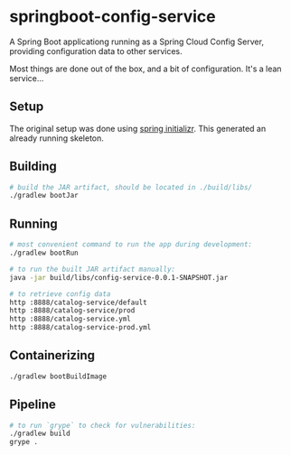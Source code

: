 # springboot-config-service

A Spring Boot applicationg running as a Spring Cloud Config Server, providing configuration data to other services.

Most things are done out of the box, and a bit of configuration. It's a lean service...

## Setup

The original setup was done using [spring initializr](https://start.spring.io). This generated an already running
skeleton.

## Building

```bash
# build the JAR artifact, should be located in ./build/libs/
./gradlew bootJar
```

## Running

```bash
# most convenient command to run the app during development:
./gradlew bootRun

# to run the built JAR artifact manually:
java -jar build/libs/config-service-0.0.1-SNAPSHOT.jar

# to retrieve config data
http :8888/catalog-service/default
http :8888/catalog-service/prod
http :8888/catalog-service.yml
http :8888/catalog-service-prod.yml
```

## Containerizing

```bash
./gradlew bootBuildImage
```

## Pipeline

```bash
# to run `grype` to check for vulnerabilities:
./gradlew build
grype .
```
